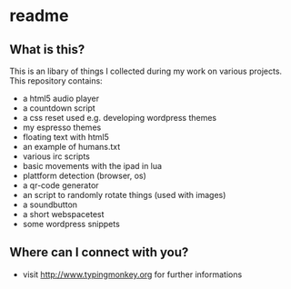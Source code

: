 readme
====

What is this?
----
 
This is an libary of things I collected during my work on various projects. This repository contains:
* a html5 audio player
* a countdown script
* a css reset used e.g. developing wordpress themes
* my espresso themes
* floating text with html5
* an example of humans.txt
* various irc scripts
* basic movements with the ipad in lua
* plattform detection (browser, os)
* a qr-code generator
* an script to randomly rotate things (used with images)
* a soundbutton
* a short webspacetest
* some wordpress snippets


Where can I connect with you?
----

* visit <http://www.typingmonkey.org> for further informations
